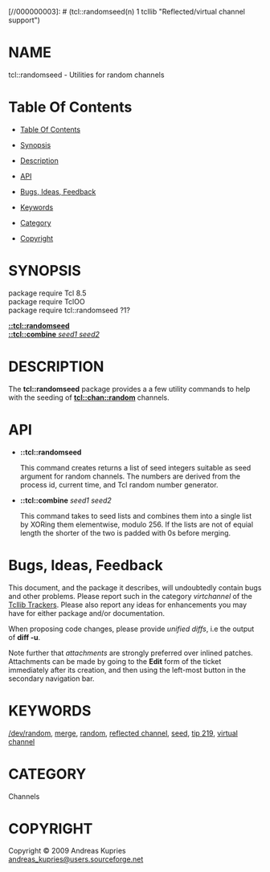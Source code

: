 
[//000000001]: # (tcl::randomseed - Reflected/virtual channel support)
[//000000002]: # (Generated from file 'randseed.man' by tcllib/doctools with format 'markdown')
[//000000003]: # (tcl::randomseed(n) 1 tcllib "Reflected/virtual channel support")

# NAME

tcl::randomseed - Utilities for random channels

# <a name='toc'></a>Table Of Contents

  -  [Table Of Contents](#toc)

  -  [Synopsis](#synopsis)

  -  [Description](#section1)

  -  [API](#section2)

  -  [Bugs, Ideas, Feedback](#section3)

  -  [Keywords](#keywords)

  -  [Category](#category)

  -  [Copyright](#copyright)

# <a name='synopsis'></a>SYNOPSIS

package require Tcl 8.5  
package require TclOO  
package require tcl::randomseed ?1?  

[__::tcl::randomseed__](#1)  
[__::tcl::combine__ *seed1* *seed2*](#2)  

# <a name='description'></a>DESCRIPTION

The __tcl::randomseed__ package provides a a few utility commands to help with
the seeding of __[tcl::chan::random](tcllib_random.md)__ channels.

# <a name='section2'></a>API

  - <a name='1'></a>__::tcl::randomseed__

    This command creates returns a list of seed integers suitable as seed
    argument for random channels. The numbers are derived from the process id,
    current time, and Tcl random number generator.

  - <a name='2'></a>__::tcl::combine__ *seed1* *seed2*

    This command takes to seed lists and combines them into a single list by
    XORing them elementwise, modulo 256. If the lists are not of equial length
    the shorter of the two is padded with 0s before merging.

# <a name='section3'></a>Bugs, Ideas, Feedback

This document, and the package it describes, will undoubtedly contain bugs and
other problems. Please report such in the category *virtchannel* of the [Tcllib
Trackers](http://core.tcl.tk/tcllib/reportlist). Please also report any ideas
for enhancements you may have for either package and/or documentation.

When proposing code changes, please provide *unified diffs*, i.e the output of
__diff -u__.

Note further that *attachments* are strongly preferred over inlined patches.
Attachments can be made by going to the __Edit__ form of the ticket immediately
after its creation, and then using the left-most button in the secondary
navigation bar.

# <a name='keywords'></a>KEYWORDS

[/dev/random](../../../../index.md#_dev_random),
[merge](../../../../index.md#merge), [random](../../../../index.md#random),
[reflected channel](../../../../index.md#reflected_channel),
[seed](../../../../index.md#seed), [tip 219](../../../../index.md#tip_219),
[virtual channel](../../../../index.md#virtual_channel)

# <a name='category'></a>CATEGORY

Channels

# <a name='copyright'></a>COPYRIGHT

Copyright &copy; 2009 Andreas Kupries <andreas_kupries@users.sourceforge.net>
